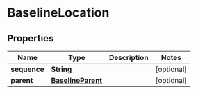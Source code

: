 
# BaselineLocation

## Properties
Name | Type | Description | Notes
------------ | ------------- | ------------- | -------------
**sequence** | **String** |  |  [optional]
**parent** | [**BaselineParent**](BaselineParent.md) |  |  [optional]



